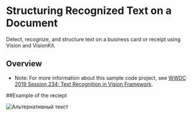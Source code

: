 # Structuring Recognized Text on a Document

Detect, recognize, and structure text on a business card or receipt using Vision and VisionKit.

## Overview

- Note: For more information about this sample code project, see [WWDC 2019 Session 234: Text Recognition in Vision Framework](https://developer.apple.com/videos/play/wwdc19/234/).

##Example of the reciept


![Альтернативный текст](https://i.ibb.co/6XBS1Lc/2019-07-12-23-25-59.png)
